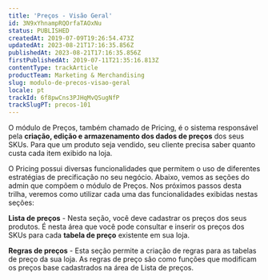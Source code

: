 ```yaml
---
title: 'Preços - Visão Geral'
id: 3N9xYhnampRQOrfaTAOxNu
status: PUBLISHED
createdAt: 2019-07-09T19:26:54.473Z
updatedAt: 2023-08-21T17:16:35.856Z
publishedAt: 2023-08-21T17:16:35.856Z
firstPublishedAt: 2019-07-11T21:35:16.813Z
contentType: trackArticle
productTeam: Marketing & Merchandising
slug: modulo-de-precos-visao-geral
locale: pt
trackId: 6f8pwCns3PJHqMvQSugNfP
trackSlugPT: precos-101
---
```


O módulo de Preços, também chamado de Pricing, é o sistema responsável pela **criação, edição e armazenamento dos dados de preços** dos seus SKUs. Para que um produto seja vendido, seu cliente precisa saber quanto custa cada item exibido na loja. 

O Pricing possui diversas funcionalidades que permitem o uso de diferentes estratégias de precificação no seu negócio. Abaixo, vemos as seções do admin que compõem o módulo de Preços. Nos próximos passos desta trilha, veremos como utilizar cada uma das funcionalidades exibidas nestas seções:

**Lista de preços** - Nesta seção, você deve cadastrar os preços dos seus produtos. É nesta área que você pode consultar e inserir os preços dos SKUs para cada **tabela de preço** existente em sua loja.

**Regras de preços** - Esta seção permite a criação de regras para as tabelas de preço da sua loja. As regras de preço são como funções que modificam os preços base cadastrados na área de Lista de preços.
